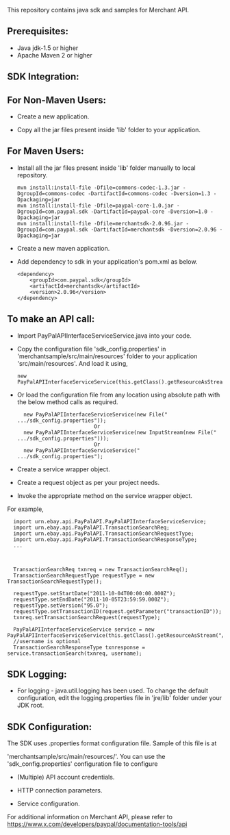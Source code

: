 This repository contains java sdk and samples for Merchant API.

Prerequisites:
---------------
*	Java jdk-1.5 or higher
*	Apache Maven 2 or higher

SDK Integration:
----------------
For Non-Maven Users:
--------------------
*   Create a new application.

*   Copy  all the jar files present inside 'lib' folder to your application.

For Maven Users:
----------------
*   Install all the jar files present inside 'lib' folder manually to local repository. 

        mvn install:install-file -Dfile=commons-codec-1.3.jar -DgroupId=commons-codec -DartifactId=commons-codec -Dversion=1.3 -Dpackaging=jar
        mvn install:install-file -Dfile=paypal-core-1.0.jar -DgroupId=com.paypal.sdk -DartifactId=paypal-core -Dversion=1.0 -Dpackaging=jar
		mvn install:install-file -Dfile=merchantsdk-2.0.96.jar -DgroupId=com.paypal.sdk -DartifactId=merchantsdk -Dversion=2.0.96 -Dpackaging=jar	

*	Create a new maven application.

*	Add dependency to sdk in your application's pom.xml as below.
		
		<dependency>
			<groupId>com.paypal.sdk</groupId>
			<artifactId>merchantsdk</artifactId>
			<version>2.0.96</version>
		</dependency>
		
To make an API call:
--------------------			
*	Import PayPalAPIInterfaceServiceService.java into your code.
		
*	Copy the configuration file 'sdk_config.properties' in 'merchantsample/src/main/resources' folder to your application 'src/main/resources'. And load it using,  
		  
		new PayPalAPIInterfaceServiceService(this.getClass().getResourceAsStream("/sdk_config.properties"));
	
*	Or load the configuration file from any location using absolute path with the below method calls as required.

          new PayPalAPIInterfaceServiceService(new File(" .../sdk_config.properties"));
                                 Or
		  new PayPalAPIInterfaceServiceService(new InputStream(new File(" .../sdk_config.properties")));
                                 Or
          new PayPalAPIInterfaceServiceService(" .../sdk_config.properties");
  
*	Create a service wrapper object.

*	Create a request object as per your project needs. 

*	Invoke the appropriate method on the service wrapper object.

For example,

          
	  import urn.ebay.api.PayPalAPI.PayPalAPIInterfaceServiceService;
	  import urn.ebay.api.PayPalAPI.TransactionSearchReq;
	  import urn.ebay.api.PayPalAPI.TransactionSearchRequestType;
	  import urn.ebay.api.PayPalAPI.TransactionSearchResponseType;
	  ...
	  
          
          
      TransactionSearchReq txnreq = new TransactionSearchReq();
	  TransactionSearchRequestType requestType = new TransactionSearchRequestType();
	  
	  requestType.setStartDate("2011-10-04T00:00:00.000Z"); 
	  requestType.setEndDate("2011-10-05T23:59:59.000Z"); 
	  requestType.setVersion("95.0");
	  requestType.setTransactionID(request.getParameter("transactionID"));
	  txnreq.setTransactionSearchRequest(requestType);
	  
      PayPalAPIInterfaceServiceService service = new PayPalAPIInterfaceServiceService(this.getClass().getResourceAsStream("/sdk_config.properties"));
	  //username is optional
	  TransactionSearchResponseType txnresponse = service.transactionSearch(txnreq, username);
		  

SDK Logging:
------------
*	For logging - java.util.logging has been used. To change the default configuration, edit the logging.properties file in 'jre/lib' folder under your JDK root.		  

		  
SDK Configuration:
------------------
The SDK uses .properties format configuration file. Sample of this file is at 
 
'merchantsample/src/main/resources/'. You can use the 'sdk_config.properties' configuration file to configure

*	(Multiple) API account credentials.

*	HTTP connection parameters.

*	Service configuration.


For additional information on Merchant API, please refer to https://www.x.com/developers/paypal/documentation-tools/api




